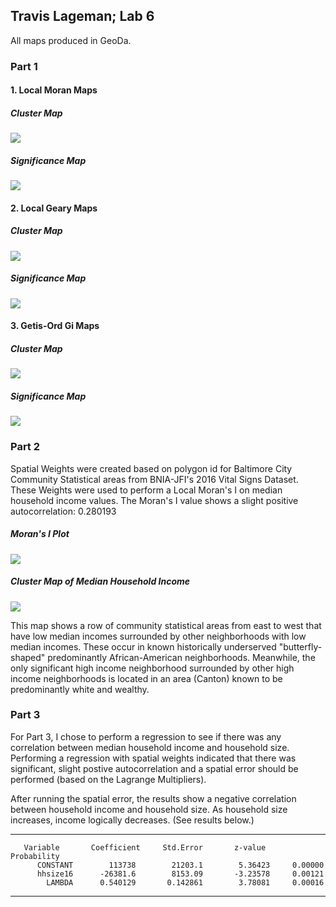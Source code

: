 Travis Lageman; Lab 6
---
All maps produced in GeoDa.

### Part 1

#### 1. Local Moran Maps

##### Cluster Map
![](Guerry_Cluster.png)

##### Significance Map
![](Guerry_Significance.png)

#### 2. Local Geary Maps

##### Cluster Map
![](LocalGeary_Cluster.png)

##### Significance Map
![](LocalGeary_Significance.png)

#### 3. Getis-Ord Gi Maps

##### Cluster Map
![](GetisOrd_Cluster.png)

##### Significance Map
![](GetisOrd_Sig.png)


### Part 2

Spatial Weights were created based on polygon id for Baltimore City Community
Statistical areas from BNIA-JFI's 2016 Vital Signs Dataset. These Weights
were used to perform a Local Moran's I on median household income values. The
Moran's I value shows a slight positive autocorrelation: 0.280193

##### Moran's I Plot
![](mhhi_moransI.png)

##### Cluster Map of Median Household Income
![](mhhi_cluster.png)

This map shows a row of community statistical areas from east to west that
have low median incomes surrounded by other neighborhoods with low median
incomes. These occur in known historically underserved "butterfly-shaped"
predominantly African-American neighborhoods. Meanwhile, the only significant high income neighborhood surrounded by other high income neighborhoods is located in an area (Canton) known to be predominantly white and wealthy.


### Part 3

For Part 3, I chose to perform a regression to see if there was any correlation between median household income and household size. Performing a regression with spatial weights indicated that there was significant, slight postive autocorrelation and a spatial error should
be performed (based on the Lagrange Multipliers).

After running the spatial error, the results show a negative correlation between household income and household size. As household size increases, income logically decreases. (See results below.)

------------------------------------------------------------------------
       Variable       Coefficient     Std.Error       z-value    Probability
          CONSTANT        113738        21203.1        5.36423     0.00000
          hhsize16      -26381.6        8153.09       -3.23578     0.00121
            LAMBDA      0.540129       0.142861        3.78081     0.00016
------------------------------------------------------------------------
